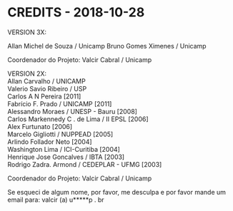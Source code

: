 CREDITS - 2018-10-28
====================
VERSION 3X:   

   Allan Michel de Souza / Unicamp
   Bruno Gomes Ximenes / Unicamp
   
   Coordenador do Projeto: Valcir Cabral / Unicamp   
 

VERSION 2X:   
   Allan Carvalho / UNICAMP   
   Valerio Savio Ribeiro / USP    
   Carlos A N Pereira [2011]    
   Fabrício F. Prado / UNICAMP [2011]    
   Alessandro Moraes / UNESP - Bauru [2008]    
   Carlos Markennedy C . de Lima / II EPSL [2006]    
   Alex Furtunato [2006]    
   Marcelo Gigliotti / NUPPEAD [2005]   
   Arlindo Follador Neto [2004]   
   Washington Lima / ICI-Curitiba [2004]   
   Henrique Jose Goncalves / IBTA [2003]   
   Rodrigo Zadra. Armond / CEDEPLAR - UFMG [2003]   

   Coordenador do Projeto: Valcir Cabral / Unicamp

Se esqueci de algum nome, por favor, me desculpa e por favor mande um email para: valcir (a) u*****p . br
